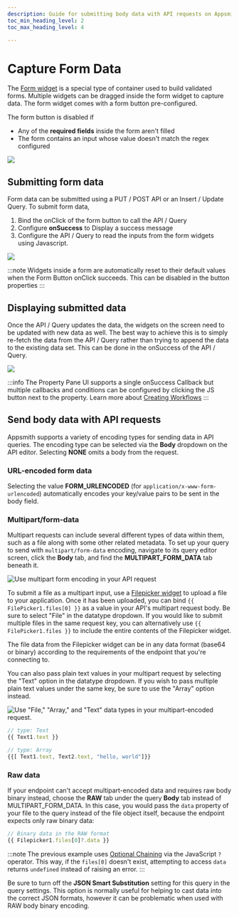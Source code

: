```yaml
---
description: Guide for submitting body data with API requests on Appsmith
toc_min_heading_level: 2
toc_max_heading_level: 4

---
```


# Capture Form Data

The [Form widget](/reference/widgets/form) is a special type of container used to build validated forms. Multiple widgets can be dragged inside the form widget to capture data. The form widget comes with a form button pre-configured.

The form button is disabled if

* Any of the **required fields** inside the form aren't filled
* The form contains an input whose value doesn't match the regex configured

![](</img/form_(1).gif>)

## Submitting form data

Form data can be submitted using a PUT / POST API or an Insert / Update Query. To submit form data,

1. Bind the onClick of the form button to call the API / Query
2. Configure **onSuccess** to Display a success message
3. Configure the API / Query to read the inputs from the form widgets using Javascript.

![](</img/form_query_(1).gif>)

:::note
Widgets inside a form are automatically reset to their default values when the Form Button onClick succeeds. This can be disabled in the button properties
:::

## Displaying submitted data

Once the API / Query updates the data, the widgets on the screen need to be updated with new data as well. The best way to achieve this is to simply re-fetch the data from the API / Query rather than trying to append the data to the existing data set. This can be done in the onSuccess of the API / Query.

![](</img/refetch_data.gif>)

:::info
The Property Pane UI supports a single onSuccess Callback but multiple callbacks and conditions can be configured by clicking the JS button next to the property. Learn more about [Creating Workflows](../../writing-code/workflows.md)
:::

## Send body data with API requests

Appsmith supports a variety of encoding types for sending data in API queries. The encoding type can be selected via the **Body** dropdown on the API editor. Selecting **NONE** omits a body from the request.

### URL-encoded form data

Selecting the value **FORM_URLENCODED** (for `application/x-www-form-urlencoded`) automatically encodes your key/value pairs to be sent in the body field.

### Multipart/form-data

Multipart requests can include several different types of data within them, such as a file along with some other related metadata. To set up your query to send with `multipart/form-data` encoding, navigate to its query editor screen, click the **Body** tab, and find the **MULTIPART_FORM_DATA** tab beneath it.

![Use multipart form encoding in your API request](/img/multipart_editor.png)

To submit a file as a multipart input, use a [Filepicker widget](/reference/widgets/filepicker) to upload a file to your application. Once it has been uploaded, you can bind `{{ FilePicker1.files[0] }}` as a value in your API's multipart request body. Be sure to select "File" in the datatype dropdown. If you would like to submit multiple files in the same request key, you can alternatively use `{{ FilePicker1.files }}` to include the entire contents of the Filepicker widget.

The file data from the Filepicker widget can be in any data format (base64 or binary) according to the requirements of the endpoint that you're connecting to.

You can also pass plain text values in your multipart request by selecting the "Text" option in the datatype dropdown. If you wish to pass multiple plain text values under the same key, be sure to use the "Array" option instead.

![Use "File," "Array," and "Text" data types in your multipart-encoded request.](/img/multipart_fields.png)

```javascript
// type: Text
{{ Text1.text }}
```

```javascript
// type: Array
{{[ Text1.text, Text2.text, "hello, world"]}}
```

### Raw data

If your endpoint can't accept multipart-encoded data and requires raw body binary instead, choose the **RAW** tab under the query **Body** tab instead of MULTIPART_FORM_DATA. In this case, you would pass the `data` property of your file to the query instead of the file object itself, because the endpoint expects only raw binary data:

```javascript
// Binary data in the RAW format
{{ Filepicker1.files[0]?.data }}
```

:::note
The previous example uses [Optional Chaining](https://developer.mozilla.org/en-US/docs/Web/JavaScript/Reference/Operators/Optional_chaining) via the JavaScript `?` operator. This way, if the `files[0]` doesn't exist, attempting to access `data` returns `undefined` instead of raising an error.
:::

Be sure to turn off the **JSON Smart Substitution** setting for this query in the query settings. This option is normally useful for helping to cast data into the correct JSON formats, however it can be problematic when used with RAW body binary encoding.
